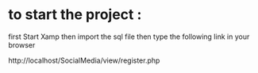 # to start the project :
first Start Xamp
then import the sql file
then type the following link in your browser


http://localhost/SocialMedia/view/register.php
